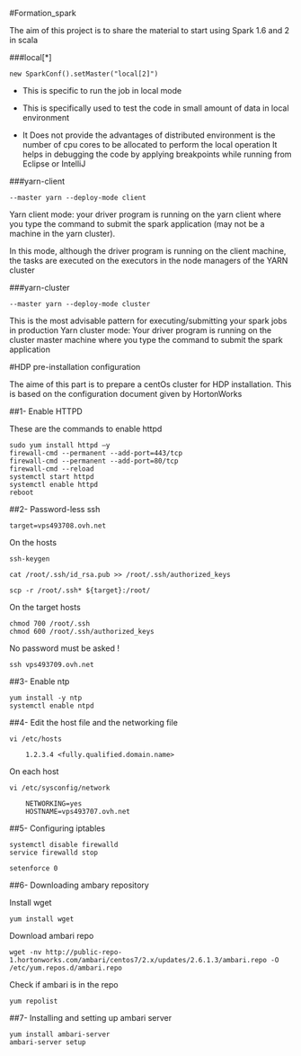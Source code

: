 #Formation_spark

The aim of this project is to share the material to start using Spark 1.6 and 2 in scala

###local[*]

    new SparkConf().setMaster("local[2]")
* This is specific to run the job in local mode

* This is specifically used to test the code in small amount of data in local environment

* It Does not provide the advantages of distributed environment
is the number of cpu cores to be allocated to perform the local operation
It helps in debugging the code by applying breakpoints while running from Eclipse or IntelliJ

###yarn-client

    --master yarn --deploy-mode client
Yarn client mode: your driver program is running on the yarn client where you type the command to submit the spark application (may not be a machine in the yarn cluster). 

In this mode, although the driver program is running on the client machine, the tasks are executed on the executors in the node managers of the YARN cluster


###yarn-cluster

    --master yarn --deploy-mode cluster
This is the most advisable pattern for executing/submitting your spark jobs in production
Yarn cluster mode: Your driver program is running on the cluster master machine where you type the command to submit the spark application

#HDP pre-installation configuration

The aime of this part is to prepare a centOs cluster for HDP installation. This is based on the configuration document given by HortonWorks

##1- Enable HTTPD

These are the commands to enable httpd

    sudo yum install httpd –y
    firewall-cmd --permanent --add-port=443/tcp
    firewall-cmd --permanent --add-port=80/tcp
    firewall-cmd --reload
    systemctl start httpd
    systemctl enable httpd
    reboot
    

##2- Password-less ssh
    
    target=vps493708.ovh.net
    
On the hosts

    ssh-keygen
    
    cat /root/.ssh/id_rsa.pub >> /root/.ssh/authorized_keys
    
    scp -r /root/.ssh* ${target}:/root/
    
On the target hosts

    chmod 700 /root/.ssh
    chmod 600 /root/.ssh/authorized_keys
    
No password must be asked !

    ssh vps493709.ovh.net
    
##3- Enable ntp

    yum install -y ntp
    systemctl enable ntpd
    
##4- Edit the host file and the networking file

    vi /etc/hosts
    
        1.2.3.4 <fully.qualified.domain.name>
    
On each host
    
    vi /etc/sysconfig/network
    
        NETWORKING=yes
        HOSTNAME=vps493707.ovh.net
        
##5- Configuring iptables

    systemctl disable firewalld
    service firewalld stop
    
    setenforce 0
    
##6- Downloading ambary repository
    
Install wget

    yum install wget
    
Download ambari repo

    wget -nv http://public-repo-1.hortonworks.com/ambari/centos7/2.x/updates/2.6.1.3/ambari.repo -O /etc/yum.repos.d/ambari.repo
    
Check if ambari is in the repo

    yum repolist
    
##7- Installing and setting up ambari server
    
    yum install ambari-server
    ambari-server setup




